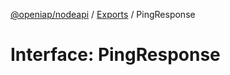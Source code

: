 [@openiap/nodeapi](../README.md) / [Exports](../modules.md) / PingResponse

# Interface: PingResponse
